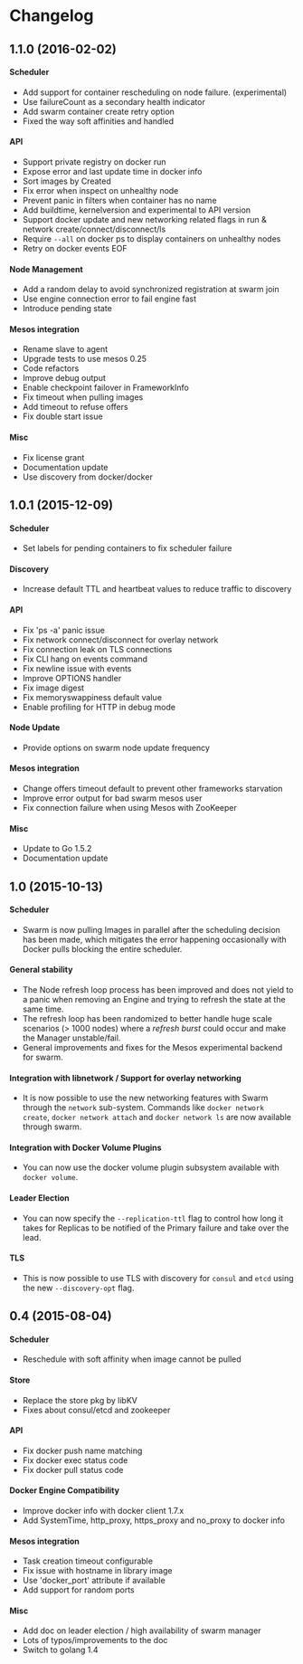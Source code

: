 # Changelog

## 1.1.0 (2016-02-02)

#### Scheduler

- Add support for container rescheduling on node failure. (experimental)
- Use failureCount as a secondary health indicator
- Add swarm container create retry option
- Fixed the way soft affinities and handled

#### API

- Support private registry on docker run
- Expose error and last update time in docker info
- Sort images by Created
- Fix error when inspect on unhealthy node
- Prevent panic in filters when container has no name
- Add buildtime, kernelversion and experimental to API version
- Support docker update and new networking related flags in run & network create/connect/disconnect/ls
- Require `--all` on docker ps to display containers on unhealthy nodes
- Retry on docker events EOF

#### Node Management

- Add a random delay to avoid synchronized registration at swarm join
- Use engine connection error to fail engine fast
- Introduce pending state

#### Mesos integration

- Rename slave to agent
- Upgrade tests to use mesos 0.25
- Code refactors
- Improve debug output
- Enable checkpoint failover in FrameworkInfo
- Fix timeout when pulling images
- Add timeout to refuse offers
- Fix double start issue

#### Misc

- Fix license grant
- Documentation update
- Use discovery from docker/docker

## 1.0.1 (2015-12-09)

#### Scheduler

- Set labels for pending containers to fix scheduler failure

#### Discovery

- Increase default TTL and heartbeat values to reduce traffic to discovery

#### API

- Fix 'ps -a' panic issue
- Fix network connect/disconnect for overlay network
- Fix connection leak on TLS connections
- Fix CLI hang on events command
- Fix newline issue with events
- Improve OPTIONS handler
- Fix image digest
- Fix memoryswappiness default value
- Enable profiling for HTTP in debug mode

#### Node Update

- Provide options on swarm node update frequency

#### Mesos integration

- Change offers timeout default to prevent other frameworks starvation
- Improve error output for bad swarm mesos user
- Fix connection failure when using Mesos with ZooKeeper

#### Misc

- Update to Go 1.5.2
- Documentation update

## 1.0 (2015-10-13)

#### Scheduler

- Swarm is now pulling Images in parallel after the scheduling decision has been made, which mitigates the error happening occasionally with Docker pulls blocking the entire scheduler.

#### General stability

- The Node refresh loop process has been improved and does not yield to a panic when removing an Engine and trying to refresh the state at the same time.
- The refresh loop has been randomized to better handle huge scale scenarios (> 1000 nodes) where a *refresh burst* could occur and make the Manager unstable/fail.
- General improvements and fixes for the Mesos experimental backend for swarm.

#### Integration with libnetwork / Support for overlay networking

- It is now possible to use the new networking features with Swarm through the `network` sub-system. Commands like `docker network create`, `docker network attach` and `docker network ls` are now available through swarm.

#### Integration with Docker Volume Plugins

- You can now use the docker volume plugin subsystem available with `docker volume`.

#### Leader Election

- You can now specify the `--replication-ttl` flag to control how long it takes for Replicas to be notified of the Primary failure and take over the lead.

#### TLS

- This is now possible to use TLS with discovery for `consul` and `etcd` using the new `--discovery-opt` flag.

## 0.4 (2015-08-04)

#### Scheduler

- Reschedule with soft affinity when image cannot be pulled

#### Store

- Replace the store pkg by libKV
- Fixes about consul/etcd and zookeeper

#### API

- Fix docker push name matching
- Fix docker exec status code
- Fix docker pull status code

#### Docker Engine Compatibility

- Improve docker info with docker client 1.7.x
- Add SystemTime, http_proxy, https_proxy and no_proxy to docker info

#### Mesos integration

- Task creation timeout configurable
- Fix issue with hostname in library image
- Use 'docker_port' attribute if available
- Add support for random ports

#### Misc

- Add doc on leader election / high availability of swarm manager
- Lots of typos/improvements to the doc
- Switch to golang 1.4
